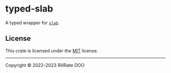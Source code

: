 # typed-slab

A typed wrapper for [`slab`](https://github.com/tokio-rs/slab).

## License

This crate is licensed under the [MIT](LICENSE.md) license.

---

Copyright © 2022-2023 RillRate DOO
